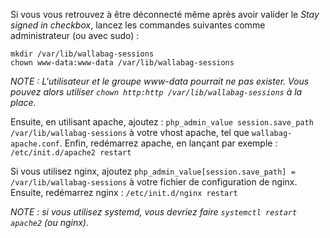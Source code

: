 Si vous vous retrouvez à être déconnecté même après avoir valider le *Stay signed in checkbox*,
lancez les commandes suivantes comme administrateur (ou avec sudo) :

```
mkdir /var/lib/wallabag-sessions
chown www-data:www-data /var/lib/wallabag-sessions
```

*NOTE : L'utilisateur et le groupe www-data pourrait ne pas exister.
Vous pouvez alors utiliser ```chown http:http /var/lib/wallabag-sessions``` à la place.*

Ensuite, en utilisant apache, ajoutez : `php_admin_value session.save_path /var/lib/wallabag-sessions` 
à votre vhost apache, tel que `wallabag-apache.conf`.
Enfin, redémarrez apache, en lançant par exemple : ```/etc/init.d/apache2 restart``` 

Si vous utilisez nginx, ajoutez  `php_admin_value[session.save_path] = /var/lib/wallabag-sessions`
à votre fichier de configuration de nginx.
Ensuite, redémarrez nginx : ```/etc/init.d/nginx restart```

*NOTE : si vous utilisez systemd, vous devriez faire  `systemctl restart apache2` (ou nginx).*
